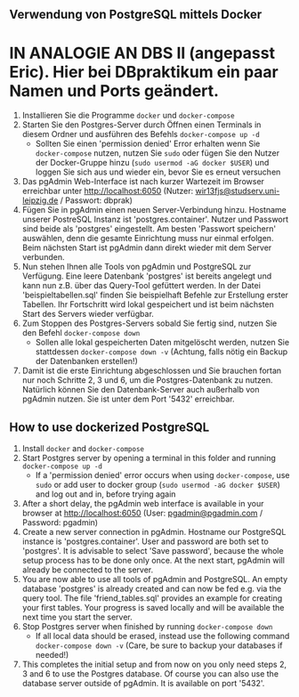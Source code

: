 ## Verwendung von PostgreSQL mittels Docker
# IN ANALOGIE AN DBS II  (angepasst Eric). Hier bei DBpraktikum ein paar Namen und Ports geändert.

1. Installieren Sie die Programme `docker` und `docker-compose`
2. Starten Sie den Postgres-Server durch Öffnen einen Terminals in diesem Ordner und ausführen des Befehls `docker-compose up -d`
	* Sollten Sie einen 'permission denied' Error erhalten wenn Sie `docker-compose` nutzen, nutzen Sie `sudo` oder fügen Sie den Nutzer der Docker-Gruppe hinzu (`sudo usermod -aG docker $USER`) und loggen Sie sich aus und wieder ein, bevor Sie es erneut versuchen
3. Das pgAdmin Web-Interface ist nach kurzer Wartezeit im Browser erreichbar unter [http://localhost:6050](http://localhost:6050) (Nutzer: wir13fjs@studserv.uni-leipzig.de / Passwort: dbprak)
4. Fügen Sie in pgAdmin einen neuen Server-Verbindung hinzu. Hostname unserer PostreSQL Instanz ist 'postgres.container'. Nutzer und Passwort sind beide als 'postgres' eingestellt. Am besten 'Passwort speichern' auswählen, denn die gesamte Einrichtung muss nur einmal erfolgen. Beim nächsten Start ist pgAdmin dann direkt wieder mit dem Server verbunden.
5. Nun stehen Ihnen alle Tools von pgAdmin und PostgreSQL zur Verfügung. Eine leere Datenbank 'postgres' ist bereits angelegt und kann nun z.B. über das Query-Tool gefüttert werden. In der Datei 'beispieltabellen.sql' finden Sie beispielhaft Befehle zur Erstellung erster Tabellen. Ihr Fortschritt wird lokal gespeichert und ist beim nächsten Start des Servers wieder verfügbar.
6. Zum Stoppen des Postgres-Servers sobald Sie fertig sind, nutzen Sie den Befehl `docker-compose down`
	* Sollen alle lokal gespeicherten Daten mitgelöscht werden, nutzen Sie stattdessen `docker-compose down -v` (Achtung, falls nötig ein Backup der Datenbanken erstellen!)
7. Damit ist die erste Einrichtung abgeschlossen und Sie brauchen fortan nur noch Schritte 2, 3 und 6, um die Postgres-Datenbank zu nutzen. Natürlich können Sie den Datenbank-Server auch außerhalb von pgAdmin nutzen. Sie ist unter dem Port '5432' erreichbar.


## How to use dockerized PostgreSQL

1. Install `docker` and `docker-compose`
2. Start Postgres server by opening a terminal in this folder and running `docker-compose up -d`
	* If a 'permission denied' error occurs when using `docker-compose`, use `sudo` or add user to docker group (`sudo usermod -aG docker $USER`) and log out and in, before trying again
3. After a short delay, the pgAdmin web interface is available in your browser at [http://localhost:6050](http://localhost:6050) (User: pgadmin@pgadmin.com / Password: pgadmin)
4. Create a new server connection in pgAdmin. Hostname our PostgreSQL instance is 'postgres.container'. User and password are both set to 'postgres'. It is advisable to select 'Save password', because the whole setup process has to be done only once. At the next start, pgAdmin will already be connected to the server.
5. You are now able to use all tools of pgAdmin and PostgreSQL. An empty database 'postgres' is already created and can now be fed e.g. via the query tool. The file 'friend_tables.sql' provides an example for creating your first tables. Your progress is saved locally and will be available the next time you start the server.
6. Stop Postgres server when finished by running `docker-compose down`
	* If all local data should be erased, instead use the following command `docker-compose down -v` (Care, be sure to backup your databases if needed!)
7. This completes the initial setup and from now on you only need steps 2, 3 and 6 to use the Postgres database. Of course you can also use the database server outside of pgAdmin. It is available on port '5432'.
